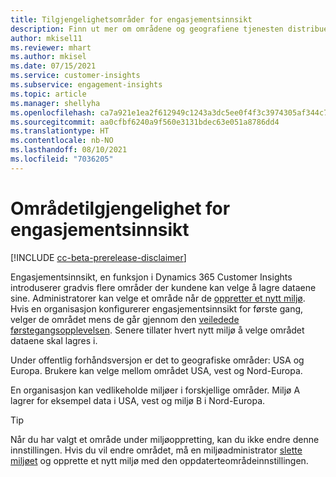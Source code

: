 ```yaml
---
title: Tilgjengelighetsområder for engasjementsinnsikt
description: Finn ut mer om områdene og geografiene tjenesten distribueres til.
author: mkisel11
ms.reviewer: mhart
ms.author: mkisel
ms.date: 07/15/2021
ms.service: customer-insights
ms.subservice: engagement-insights
ms.topic: article
ms.manager: shellyha
ms.openlocfilehash: ca7a921e1ea2f612949c1243a3dc5ee0f4f3c3974305af344c77b870db3e00a9
ms.sourcegitcommit: aa0cfbf6240a9f560e3131bdec63e051a8786dd4
ms.translationtype: HT
ms.contentlocale: nb-NO
ms.lasthandoff: 08/10/2021
ms.locfileid: "7036205"
---
```

# <a name="regional-availability-for-engagement-insights"></a>Områdetilgjengelighet for engasjementsinnsikt

[!INCLUDE [cc-beta-prerelease-disclaimer](includes/cc-beta-prerelease-disclaimer.md)]

Engasjementsinnsikt, en funksjon i Dynamics 365 Customer Insights introduserer gradvis flere områder der kundene kan velge å lagre dataene sine. Administratorer kan velge et område når de [oppretter et nytt miljø](manage-environments-workspaces.md#create-an-environment). Hvis en organisasjon konfigurerer engasjementsinnsikt for første gang, velger de området mens de går gjennom den [veiledede førstegangsopplevelsen](quickstart.md). Senere tillater hvert nytt miljø å velge området dataene skal lagres i.

Under offentlig forhåndsversjon er det to geografiske områder: USA og Europa. Brukere kan velge mellom området USA, vest og Nord-Europa.

En organisasjon kan vedlikeholde miljøer i forskjellige områder. Miljø A lagrer for eksempel data i USA, vest og miljø B i Nord-Europa.

> [!TIP]
> Når du har valgt et område under miljøoppretting, kan du ikke endre denne innstillingen. Hvis du vil endre området, må en miljøadministrator [slette miljøet](manage-environments-workspaces.md#delete-an-environment) og opprette et nytt miljø med den oppdaterteområdeinnstillingen.


